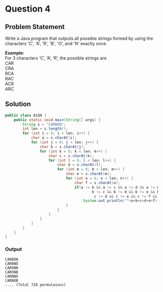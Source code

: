 # Question 4

## Problem Statement
Write a Java program that outputs all possible strings formed by using the characters 'C', 'A', 'R', 'B', 'O', and 'N' exactly once. 

__Example:__ <br>
For 3 characters ‘C’, ‘A’, ‘R’, the possible strings are <br>
CAR <br>
CRA <br>
RCA <br>
RAC <br>
ACR <br>
ARC <br>

## Solution
```java
public class A1Q4 {
    public static void main(String[] args) {
        String s = "CARBON";
        int len = s.length();
        for (int i = 0; i < len; i++) {
            char a = s.charAt(i);
            for (int j = 0; j < len; j++) {
                char b = s.charAt(j);
                for (int k = 0; k < len; k++) {
                    char c = s.charAt(k);
                    for (int l = 0; l < len; l++) {
                        char d = s.charAt(l);
                        for (int m = 0; m < len; m++) {
                            char e = s.charAt(m);
                            for (int n = 0; n < len; n++) {
                                char f = s.charAt(n);
                                if(a != b && a != c && a != d && a != e && a != f &&
                                        b != c && b != d && b != e && b != f && 
                                         c != d && c != e && c != f && d != e && d != f && e != f)
                                    System.out.println(""+a+b+c+d+e+f);
                            }
                        }
                    }
                }
            }
        }
    }
}

```

### Output
```
CARBON
CARBNO
CAROBN
CARONB
CARNBO
CARNOB
.... (Total 720 permutaions)
